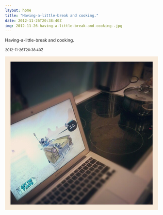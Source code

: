 ```yaml
---
layout: home
title: "Having-a-little-break and cooking."
date: 2012-11-26T20:38:40Z
img: 2012-11-26-having-a-little-break-and-cooking-.jpg
---
```


Having-a-little-break and cooking.

<small>2012-11-26T20:38:40Z</small>

![Having-a-little-break and cooking.](2012-11-26-having-a-little-break-and-cooking-.jpg)
